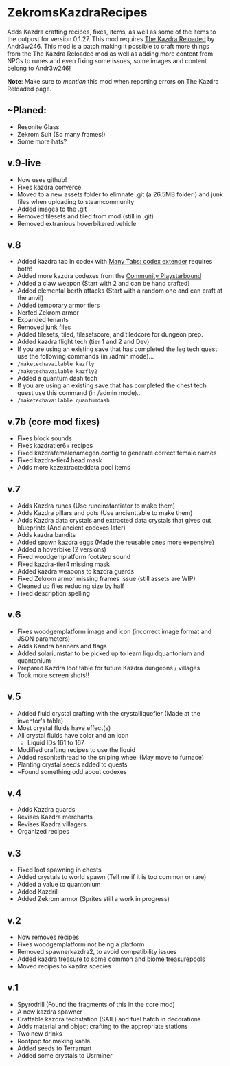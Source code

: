 # ZekromsKazdraRecipes
Adds Kazdra crafting recipes, fixes, items, as well as some of the items to the outpost for version 0.1.27.  This mod requires [The Kazdra Reloaded](http://steamcommunity.com/sharedfiles/filedetails/?id=949156982) by Andr3w246.
This mod is a patch making it possible to craft more things from the The Kazdra Reloaded mod as well as adding more content from NPCs to runes and even fixing some issues, some images and content belong to Andr3w246!

**Note**: Make sure to _mention_ this mod when reporting errors on The Kazdra Reloaded page.

## ~Planed:
* Resonite Glass
* Zekrom Suit (So many frames!)
* Some more hats?

## v.9-live
* Now uses github!
* Fixes kazdra converce
* Moved to a new assets folder to elimnate .git (a 26.5MB folder!) and junk files when uploading to steamcommunity
* Added images to the .git
* Removed tilesets and tiled from mod (still in .git)
* Removed extranious hoverbikered.vehicle

## v.8
* Added kazdra tab in codex with [Many Tabs: codex extender](http://steamcommunity.com/sharedfiles/filedetails/?id=1119086325&searchtext=codex+extender) requires both!
* Added more kazdra codexes from the [Community Playstarbound](https://community.playstarbound.com/resources/the-kazdra.1991)
* Added a claw weapon (Start with 2 and can be hand crafted)
* Added elemental berth attacks (Start with a random one and can craft at the anvil)
* Added temporary armor tiers
* Nerfed Zekrom armor
* Expanded tenants
* Removed junk files
* Added tilesets, tiled, tilesetscore, and tiledcore for dungeon prep.
* Added kazdra flight tech (tier 1 and 2 and Dev)
* If you are using an existing save that has completed the leg tech quest use the following commands (in /admin mode)...
* `/maketechavailable kazfly`
* `/maketechavailable kazfly2`
* Added a quantum dash tech
* If you are using an existing save that has completed the chest tech quest use this command (in /admin mode)...
* `/maketechavailable quantumdash`

## v.7b (core mod fixes)
* Fixes block sounds
* Fixes kazdratier6+ recipes
* Fixed kazdrafemalenamegen.config to generate correct female names
* Fixed kazdra-tier4.head mask
* Adds more kazextracteddata pool items

## v.7
* Adds Kazdra runes (Use runeinstantiator to make them)
* Adds Kazdra pillars and pots (Use ancienttable to make them)
* Adds Kazdra data crystals and extracted data crystals that gives out blueprints (And ancient codexes later)
* Adds kazdra bandits
* Added spawn kazdra eggs (Made the reusable ones more expensive)
* Added a hoverbike (2 versions)
* Fixed woodgemplatform footstep sound
* Fixed kazdra-tier4 missing mask
* Added kazdra weapons to kazdra guards
* Fixed Zekrom armor missing frames issue (still assets are WIP)
* Cleaned up files reducing size by half
* Fixed description spelling

## v.6
* Fixes woodgemplatform image and icon (incorrect image format and JSON parameters)
* Adds Kandra banners and flags
* Added solariumstar to be picked up to learn liquidquantonium and quantonium
* Prepared Kazdra loot table for future Kazdra dungeons / villages
* Took more screen shots!!

## v.5
* Added fluid crystal crafting with the crystalliquefier (Made at the inventor\'s table)
* Most crystal fluids have effect(s)
* All crystal fluids have color and an icon
	* Liquid IDs 161 to 167
* Modified crafting recipes to use the liquid
* Added resonitethread to the sniping wheel (May move to furnace)
* Planting crystal seeds added to quests
* ~Found something odd about codexes

## v.4
* Adds Kazdra guards
* Revises Kazdra merchants
* Revises Kazdra villagers
* Organized recipes

## v.3
* Fixed loot spawning in chests
* Added crystals to world spawn (Tell me if it is too common or rare)
* Added a value to quantonium
* Added Kazdrill
* Added Zekrom armor (Sprites still a work in progress)

## v.2
* Now removes recipes
* Fixes woodgemplatform not being a platform
* Removed spawnerkazdra2, to avoid compatibility issues
* Added kazdra treasure to some common and biome treasurepools
* Moved recipes to kazdra species

## v.1
* Spyrodrill (Found the fragments of this in the core mod)
* A new kazdra spawner
* Craftable kazdra techstation (SAIL) and fuel hatch in decorations
* Adds material and object crafting to the appropriate stations
* Two new drinks
* Rootpop for making kahla
* Added seeds to Terramart
* Added some crystals to Usrminer
